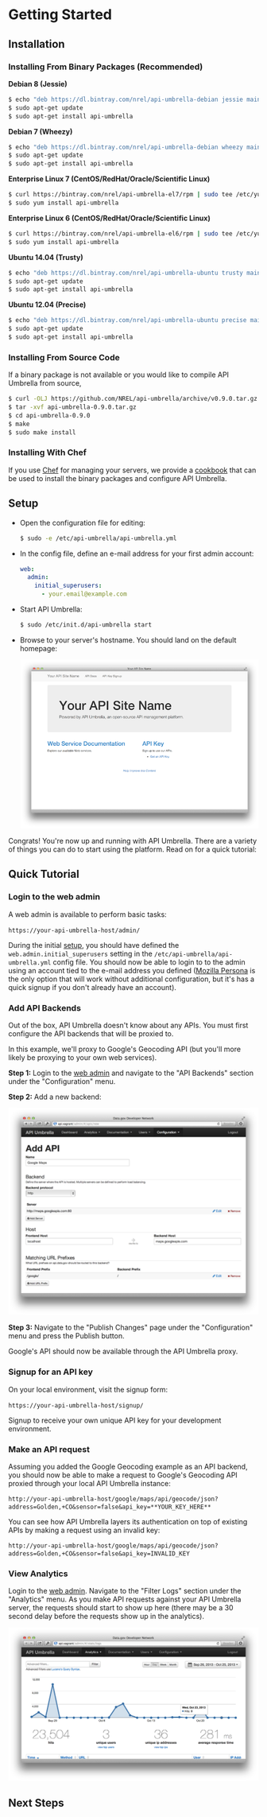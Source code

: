 <h1>Getting Started</h1>

## Installation

### Installing From Binary Packages (Recommended)

**Debian 8 (Jessie)**

```sh
$ echo "deb https://dl.bintray.com/nrel/api-umbrella-debian jessie main" | sudo tee /etc/apt/sources.list.d/api-umbrella.list
$ sudo apt-get update
$ sudo apt-get install api-umbrella
```

**Debian 7 (Wheezy)**

```sh
$ echo "deb https://dl.bintray.com/nrel/api-umbrella-debian wheezy main" | sudo tee /etc/apt/sources.list.d/api-umbrella.list
$ sudo apt-get update
$ sudo apt-get install api-umbrella
```

**Enterprise Linux 7 (CentOS/RedHat/Oracle/Scientific Linux)**

```sh
$ curl https://bintray.com/nrel/api-umbrella-el7/rpm | sudo tee /etc/yum.repos.d/api-umbrella.repo
$ sudo yum install api-umbrella
```

**Enterprise Linux 6 (CentOS/RedHat/Oracle/Scientific Linux)**

```sh
$ curl https://bintray.com/nrel/api-umbrella-el6/rpm | sudo tee /etc/yum.repos.d/api-umbrella.repo
$ sudo yum install api-umbrella
```

**Ubuntu 14.04 (Trusty)**

```sh
$ echo "deb https://dl.bintray.com/nrel/api-umbrella-ubuntu trusty main" | sudo tee /etc/apt/sources.list.d/api-umbrella.list
$ sudo apt-get update
$ sudo apt-get install api-umbrella
```

**Ubuntu 12.04 (Precise)**

```sh
$ echo "deb https://dl.bintray.com/nrel/api-umbrella-ubuntu precise main" | sudo tee /etc/apt/sources.list.d/api-umbrella.list
$ sudo apt-get update
$ sudo apt-get install api-umbrella
```

### Installing From Source Code

If a binary package is not available or you would like to compile API Umbrella from source, 

```sh
$ curl -OLJ https://github.com/NREL/api-umbrella/archive/v0.9.0.tar.gz
$ tar -xvf api-umbrella-0.9.0.tar.gz
$ cd api-umbrella-0.9.0
$ make
$ sudo make install
```

### Installing With Chef

If you use [Chef](https://www.chef.io) for managing your servers, we provide a [cookbook](https://github.com/NREL-cookbooks/api-umbrella) that can be used to install the binary packages and configure API Umbrella.

## Setup

- Open the configuration file for editing:

  ```sh
  $ sudo -e /etc/api-umbrella/api-umbrella.yml
  ```

- In the config file, define an e-mail address for your first admin account:

  ```yaml
  web:
    admin:
      initial_superusers:
        - your.email@example.com
  ```

- Start API Umbrella:

  ```sh
  $ sudo /etc/init.d/api-umbrella start
  ```

- Browse to your server's hostname. You should land on the default homepage:

  ![Default API Umbrella homepage](images/default_homepage.png)

Congrats! You're now up and running with API Umbrella. There are a variety of things you can do to start using the platform. Read on for a quick tutorial:

## Quick Tutorial

### Login to the web admin

A web admin is available to perform basic tasks:

`https://your-api-umbrella-host/admin/`

During the initial [setup](#setup), you should have defined the `web.admin.initial_superusers` setting in the `/etc/api-umbrella/api-umbrella.yml` config file. You should now be able to login to to the admin using an account tied to the e-mail address you defined ([Mozilla Persona](https://login.persona.org/about) is the only option that will work without additional configuration, but it's has a quick signup if you don't already have an account).

### Add API Backends

Out of the box, API Umbrella doesn't know about any APIs. You must first configure the API backends that will be proxied to.

In this example, we'll proxy to Google's Geocoding API (but you'll more likely be proxying to your own web services).

**Step 1:** Login to the [web admin](http://your-api-umbrella-host/admin/) and navigate to the "API Backends" section under the "Configuration" menu.

**Step 2:** Add a new backend:

![Add API Backend Example](images/add_api_backend_example.png)

**Step 3:** Navigate to the "Publish Changes" page under the "Configuration" menu and press the Publish button.

Google's API should now be available through the API Umbrella proxy.

### Signup for an API key

On your local environment, visit the signup form:

`https://your-api-umbrella-host/signup/`

Signup to receive your own unique API key for your development environment.

### Make an API request

Assuming you added the Google Geocoding example as an API backend, you should now be able to make a request to Google's Geocoding API proxied through your local API Umbrella instance:

```
http://your-api-umbrella-host/google/maps/api/geocode/json?address=Golden,+CO&sensor=false&api_key=**YOUR_KEY_HERE**
```

You can see how API Umbrella layers its authentication on top of existing APIs by making a request using an invalid key:

```
http://your-api-umbrella-host/google/maps/api/geocode/json?address=Golden,+CO&sensor=false&api_key=INVALID_KEY
```

### View Analytics

Login to the [web admin](http://your-api-umbrella-host/admin/). Navigate to the "Filter Logs" section under the "Analytics" menu. As you make API requests against your API Umbrella server, the requests should start to show up here (there may be a 30 second delay before the requests show up in the analytics).

![Analytics](images/analytics.png)

## Next Steps
